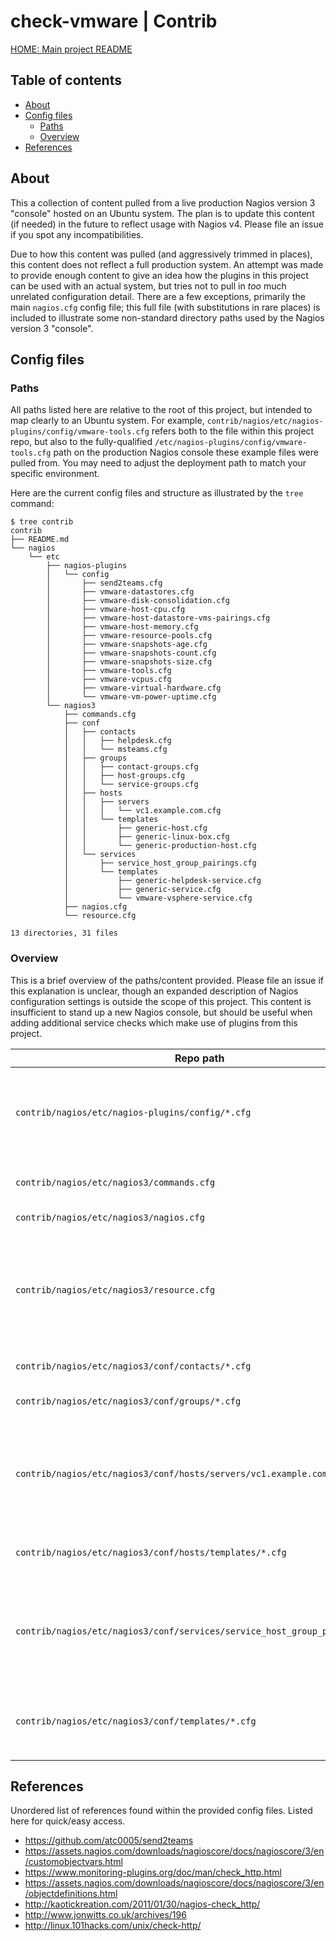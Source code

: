 <!-- omit in toc -->
# check-vmware | Contrib

[HOME: Main project README](../README.md)

<!-- omit in toc -->
## Table of contents

- [About](#about)
- [Config files](#config-files)
  - [Paths](#paths)
  - [Overview](#overview)
- [References](#references)

## About

This a collection of content pulled from a live production Nagios version 3
"console" hosted on an Ubuntu system. The plan is to update this content (if
needed) in the future to reflect usage with Nagios v4. Please file an issue if
you spot any incompatibilities.

Due to how this content was pulled (and aggressively trimmed in places), this
content does not reflect a full production system. An attempt was made to
provide enough content to give an idea how the plugins in this project can be
used with an actual system, but tries not to pull in *too* much unrelated
configuration detail. There are a few exceptions, primarily the main
`nagios.cfg` config file; this full file (with substitutions in rare places)
is included to illustrate some non-standard directory paths used by the Nagios
version 3 "console".

## Config files

### Paths

All paths listed here are relative to the root of this project, but intended
to map clearly to an Ubuntu system. For example,
`contrib/nagios/etc/nagios-plugins/config/vmware-tools.cfg` refers both to the
file within this project repo, but also to the fully-qualified
`/etc/nagios-plugins/config/vmware-tools.cfg` path on the production Nagios
console these example files were pulled from. You may need to adjust the
deployment path to match your specific environment.

Here are the current config files and structure as illustrated by the `tree`
command:

```ShellSession
$ tree contrib
contrib
├── README.md
└── nagios
    └── etc
        ├── nagios-plugins
        │   └── config
        │       ├── send2teams.cfg
        │       ├── vmware-datastores.cfg
        │       ├── vmware-disk-consolidation.cfg
        │       ├── vmware-host-cpu.cfg
        │       ├── vmware-host-datastore-vms-pairings.cfg
        │       ├── vmware-host-memory.cfg
        │       ├── vmware-resource-pools.cfg
        │       ├── vmware-snapshots-age.cfg
        │       ├── vmware-snapshots-count.cfg
        │       ├── vmware-snapshots-size.cfg
        │       ├── vmware-tools.cfg
        │       ├── vmware-vcpus.cfg
        │       ├── vmware-virtual-hardware.cfg
        │       └── vmware-vm-power-uptime.cfg
        └── nagios3
            ├── commands.cfg
            ├── conf
            │   ├── contacts
            │   │   ├── helpdesk.cfg
            │   │   └── msteams.cfg
            │   ├── groups
            │   │   ├── contact-groups.cfg
            │   │   ├── host-groups.cfg
            │   │   └── service-groups.cfg
            │   ├── hosts
            │   │   ├── servers
            │   │   │   └── vc1.example.com.cfg
            │   │   └── templates
            │   │       ├── generic-host.cfg
            │   │       ├── generic-linux-box.cfg
            │   │       └── generic-production-host.cfg
            │   └── services
            │       ├── service_host_group_pairings.cfg
            │       └── templates
            │           ├── generic-helpdesk-service.cfg
            │           ├── generic-service.cfg
            │           └── vmware-vsphere-service.cfg
            ├── nagios.cfg
            └── resource.cfg

13 directories, 31 files
```

### Overview

This is a brief overview of the paths/content provided. Please file an issue
if this explanation is unclear, though an expanded description of Nagios
configuration settings is outside the scope of this project. This content is
insufficient to stand up a new Nagios console, but should be useful when
adding additional service checks which make use of plugins from this project.

| Repo path                                                                  | Purpose                                                                                                                                      |
| -------------------------------------------------------------------------- | -------------------------------------------------------------------------------------------------------------------------------------------- |
| `contrib/nagios/etc/nagios-plugins/config/*.cfg`                           | Supplementary command definition files for Nagios plugins. Commands for plugins in this project are defined here.                            |
|                                                                            |                                                                                                                                              |
| `contrib/nagios/etc/nagios3/commands.cfg`                                  | Primary command definition file for Nagios plugins.                                                                                          |
| `contrib/nagios/etc/nagios3/nagios.cfg`                                    | Primary Nagios configuration file.                                                                                                           |
| `contrib/nagios/etc/nagios3/resource.cfg`                                  | Resource configuration file. This holds `$USERx$` macro definitions referenced in service check and command definitions (e.g., Webhook URL). |
|                                                                            |                                                                                                                                              |
| `contrib/nagios/etc/nagios3/conf/contacts/*.cfg`                           | Contact entry definition files.                                                                                                              |
| `contrib/nagios/etc/nagios3/conf/groups/*.cfg`                             | Contact, Host and Service group definition files.                                                                                            |
| `contrib/nagios/etc/nagios3/conf/hosts/servers/vc1.example.com.cfg`        | Host and Service check definitions for VMware vCenter / vSphere environment. Review alongside plugin command definitions.                    |
| `contrib/nagios/etc/nagios3/conf/hosts/templates/*.cfg`                    | Host templates. Some are used by the VMware vCenter Host definition.                                                                         |
| `contrib/nagios/etc/nagios3/conf/services/service_host_group_pairings.cfg` | Custom shared Service check definitions. This is mostly a placeholder file to satisfy references from other config files.                    |
| `contrib/nagios/etc/nagios3/conf/templates/*.cfg`                          | Service check templates used by the service checks defined in the `vc1.example.com.cfg` file.                                                |

## References

Unordered list of references found within the provided config files. Listed
here for quick/easy access.

- <https://github.com/atc0005/send2teams>
- <https://assets.nagios.com/downloads/nagioscore/docs/nagioscore/3/en/customobjectvars.html>
- <https://www.monitoring-plugins.org/doc/man/check_http.html>
- <https://assets.nagios.com/downloads/nagioscore/docs/nagioscore/3/en/objectdefinitions.html>
- <http://kaotickreation.com/2011/01/30/nagios-check_http/>
- <http://www.jonwitts.co.uk/archives/196>
- <http://linux.101hacks.com/unix/check-http/>
